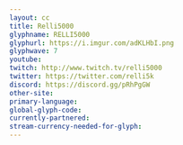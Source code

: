 ```yaml
---
layout: cc
title: Relli5000
glyphname: RELLI5000
glyphurl: https://i.imgur.com/adKLHbI.png
glyphwave: 7
youtube: 
twitch: http://www.twitch.tv/relli5000
twitter: https://twitter.com/relli5k
discord: https://discord.gg/pRhPgGW
other-site: 
primary-language: 
global-glyph-code: 
currently-partnered: 
stream-currency-needed-for-glyph: 
---
```


